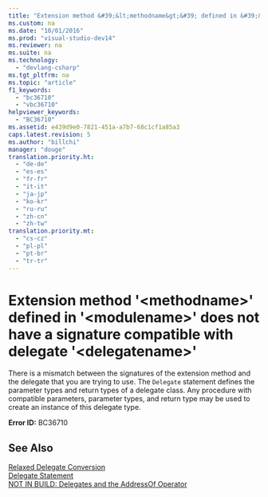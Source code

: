 ```yaml
---
title: "Extension method &#39;&lt;methodname&gt;&#39; defined in &#39;&lt;modulename&gt;&#39; does not have a signature compatible with delegate &#39;&lt;delegatename&gt;&#39;"
ms.custom: na
ms.date: "10/01/2016"
ms.prod: "visual-studio-dev14"
ms.reviewer: na
ms.suite: na
ms.technology: 
  - "devlang-csharp"
ms.tgt_pltfrm: na
ms.topic: "article"
f1_keywords: 
  - "bc36710"
  - "vbc36710"
helpviewer_keywords: 
  - "BC36710"
ms.assetid: e439d9e0-7821-451a-a7b7-68c1cf1a85a3
caps.latest.revision: 5
ms.author: "billchi"
manager: "douge"
translation.priority.ht: 
  - "de-de"
  - "es-es"
  - "fr-fr"
  - "it-it"
  - "ja-jp"
  - "ko-kr"
  - "ru-ru"
  - "zh-cn"
  - "zh-tw"
translation.priority.mt: 
  - "cs-cz"
  - "pl-pl"
  - "pt-br"
  - "tr-tr"
---
```

# Extension method &#39;&lt;methodname&gt;&#39; defined in &#39;&lt;modulename&gt;&#39; does not have a signature compatible with delegate &#39;&lt;delegatename&gt;&#39;
There is a mismatch between the signatures of the extension method and the delegate that you are trying to use. The `Delegate` statement defines the parameter types and return types of a delegate class. Any procedure with compatible parameters, parameter types, and return type may be used to create an instance of this delegate type.  
  
 **Error ID:** BC36710  
  
## See Also  
 [Relaxed Delegate Conversion](../Topic/Relaxed%20Delegate%20Conversion%20\(Visual%20Basic\).md)   
 [Delegate Statement](../Topic/Delegate%20Statement.md)   
 [NOT IN BUILD: Delegates and the AddressOf Operator](assetId:///7b2ed932-8598-4355-b2f7-5cedb23ee86f)
